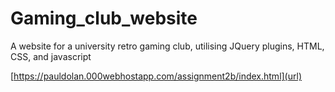# Gaming_club_website
A website for a university retro gaming club, utilising JQuery plugins, HTML, CSS, and javascript<br>

[https://pauldolan.000webhostapp.com/assignment2b/index.html](url)
